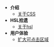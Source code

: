 - **介绍**
    - [关于CSS](/introduce.md)
- **HSL拾遗**
    - [关于hsl](/hsl.md)
- **用户体验**
	- [扩大可点击区域](/extend-hit-area.md)
